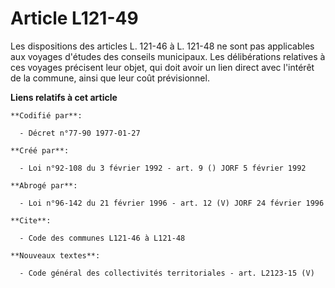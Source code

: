 # Article L121-49

Les dispositions des articles L. 121-46 à L. 121-48 ne sont pas applicables aux voyages d'études des conseils municipaux. Les
délibérations relatives à ces voyages précisent leur objet, qui doit avoir un lien direct avec l'intérêt de la commune, ainsi
que leur coût prévisionnel.

**Liens relatifs à cet article**

	**Codifié par**:

	  - Décret n°77-90 1977-01-27

	**Créé par**:

	  - Loi n°92-108 du 3 février 1992 - art. 9 () JORF 5 février 1992

	**Abrogé par**:

	  - Loi n°96-142 du 21 février 1996 - art. 12 (V) JORF 24 février 1996

	**Cite**:

	  - Code des communes L121-46 à L121-48

	**Nouveaux textes**:

	  - Code général des collectivités territoriales - art. L2123-15 (V)
